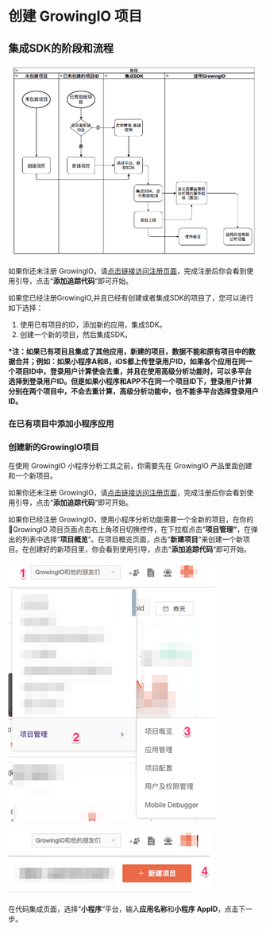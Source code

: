 # 创建 GrowingIO 项目

## 集成SDK的阶段和流程

![](../.gitbook/assets/image%20%2810%29.png)

如果你还未注册 GrowingIO，请[点击链接访问注册页面](https://accounts.growingio.com/signup?utm_source=docs&utm_content=minp)，完成注册后你会看到使用引导，点击“**添加追踪代码**“即可开始。

如果您已经注册GrowingIO,并且已经有创建或者集成SDK的项目了，您可以进行如下选择：

1. 使用已有项目的ID，添加新的应用，集成SDK。
2. 创建一个新的项目，然后集成SDK。

**\*注：如果已有项目且集成了其他应用，新建的项目，数据不能和原有项目中的数据合并；例如：如果小程序A和B，iOS都上传登录用户ID，如果各个应用在同一个项目ID中，登录用户计算使会去重，并且在使用高级分析功能时，可以多平台选择到登录用户ID。但是如果小程序和APP不在同一个项目ID下，登录用户计算分别在两个项目中，不会去重计算，高级分析功能中，也不能多平台选择登录用户ID。**

### 在已有项目中添加小程序应用

### 创建新的GrowingIO项目

在使用 GrowingIO 小程序分析工具之前，你需要先在 GrowingIO 产品里面创建和一个新项目。

如果你还未注册 GrowingIO，请[点击链接访问注册页面](https://accounts.growingio.com/signup?utm_source=docs&utm_content=minp)，完成注册后你会看到使用引导，点击“**添加追踪代码**“即可开始。

如果你已经注册 GrowingIO，使用小程序分析功能需要一个全新的项目，在你的 GrowingIO 项目页面点击右上角项目切换控件，在下拉框点击“**项目管理”**，在弹出的列表中选择“**项目概览**“。在项目概览页面，点击“**新建项目**“来创建一个新项目。在创建好的新项目里，你会看到使用引导，点击“**添加追踪代码**“即可开始。

![](../.gitbook/assets/image%20%281%29.png)

![](../.gitbook/assets/image%20%288%29.png)

在代码集成页面，选择“**小程序**“平台，输入**应用名称**和**小程序 AppID**，点击下一步。

### 





